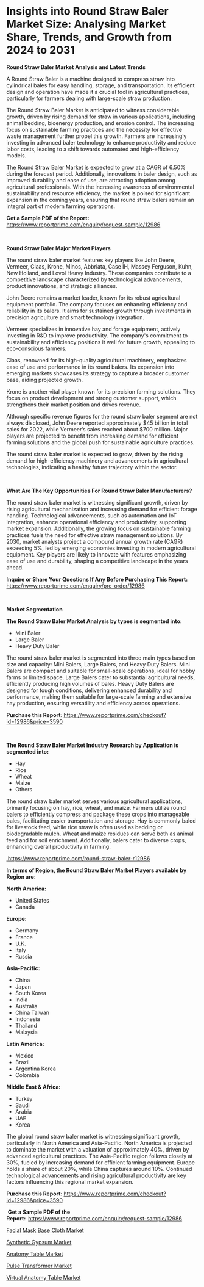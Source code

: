 <p><h1>Insights into Round Straw Baler Market Size: Analysing Market Share, Trends, and Growth from 2024 to 2031</h1></p><p><strong>Round Straw Baler Market Analysis and Latest Trends</strong></p>
<p><p>A Round Straw Baler is a machine designed to compress straw into cylindrical bales for easy handling, storage, and transportation. Its efficient design and operation have made it a crucial tool in agricultural practices, particularly for farmers dealing with large-scale straw production.</p><p>The Round Straw Baler Market is anticipated to witness considerable growth, driven by rising demand for straw in various applications, including animal bedding, bioenergy production, and erosion control. The increasing focus on sustainable farming practices and the necessity for effective waste management further propel this growth. Farmers are increasingly investing in advanced baler technology to enhance productivity and reduce labor costs, leading to a shift towards automated and high-efficiency models.</p><p>The Round Straw Baler Market is expected to grow at a CAGR of 6.50% during the forecast period. Additionally, innovations in baler design, such as improved durability and ease of use, are attracting adoption among agricultural professionals. With the increasing awareness of environmental sustainability and resource efficiency, the market is poised for significant expansion in the coming years, ensuring that round straw balers remain an integral part of modern farming operations.</p></p>
<p><strong>Get a Sample PDF of the Report:&nbsp;</strong> <a href="https://www.reportprime.com/enquiry/request-sample/12986">https://www.reportprime.com/enquiry/request-sample/12986</a></p>
<p>&nbsp;</p>
<p><strong>Round Straw Baler Major Market Players</strong></p>
<p><p>The round straw baler market features key players like John Deere, Vermeer, Claas, Krone, Minos, Abbriata, Case IH, Massey Ferguson, Kuhn, New Holland, and Lovol Heavy Industry. These companies contribute to a competitive landscape characterized by technological advancements, product innovations, and strategic alliances.</p><p>John Deere remains a market leader, known for its robust agricultural equipment portfolio. The company focuses on enhancing efficiency and reliability in its balers. It aims for sustained growth through investments in precision agriculture and smart technology integration.</p><p>Vermeer specializes in innovative hay and forage equipment, actively investing in R&D to improve productivity. The company's commitment to sustainability and efficiency positions it well for future growth, appealing to eco-conscious farmers.</p><p>Claas, renowned for its high-quality agricultural machinery, emphasizes ease of use and performance in its round balers. Its expansion into emerging markets showcases its strategy to capture a broader customer base, aiding projected growth.</p><p>Krone is another vital player known for its precision farming solutions. They focus on product development and strong customer support, which strengthens their market position and drives revenue.</p><p>Although specific revenue figures for the round straw baler segment are not always disclosed, John Deere reported approximately $45 billion in total sales for 2022, while Vermeer’s sales reached about $700 million. Major players are projected to benefit from increasing demand for efficient farming solutions and the global push for sustainable agriculture practices.</p><p>The round straw baler market is expected to grow, driven by the rising demand for high-efficiency machinery and advancements in agricultural technologies, indicating a healthy future trajectory within the sector.</p></p>
<p>&nbsp;</p>
<p><strong>What Are The Key Opportunities For Round Straw Baler Manufacturers?</strong></p>
<p><p>The round straw baler market is witnessing significant growth, driven by rising agricultural mechanization and increasing demand for efficient forage handling. Technological advancements, such as automation and IoT integration, enhance operational efficiency and productivity, supporting market expansion. Additionally, the growing focus on sustainable farming practices fuels the need for effective straw management solutions. By 2030, market analysts project a compound annual growth rate (CAGR) exceeding 5%, led by emerging economies investing in modern agricultural equipment. Key players are likely to innovate with features emphasizing ease of use and durability, shaping a competitive landscape in the years ahead.</p></p>
<p><strong>Inquire or Share Your Questions If Any Before Purchasing This Report:</strong> <a href="https://www.reportprime.com/enquiry/pre-order/12986">https://www.reportprime.com/enquiry/pre-order/12986</a></p>
<p>&nbsp;</p>
<p><strong>Market Segmentation</strong></p>
<p><strong>The Round Straw Baler Market Analysis by types is segmented into:</strong></p>
<p><ul><li>Mini Baler</li><li>Large Baler</li><li>Heavy Duty Baler</li></ul></p>
<p><p>The round straw baler market is segmented into three main types based on size and capacity: Mini Balers, Large Balers, and Heavy Duty Balers. Mini Balers are compact and suitable for small-scale operations, ideal for hobby farms or limited space. Large Balers cater to substantial agricultural needs, efficiently producing high volumes of bales. Heavy Duty Balers are designed for tough conditions, delivering enhanced durability and performance, making them suitable for large-scale farming and extensive hay production, ensuring versatility and efficiency across operations.</p></p>
<p><strong>Purchase this Report:&nbsp;</strong><a href="https://www.reportprime.com/checkout?id=12986&price=3590">https://www.reportprime.com/checkout?id=12986&price=3590</a></p>
<p>&nbsp;</p>
<p><strong>The Round Straw Baler Market Industry Research by Application is segmented into:</strong></p>
<p><ul><li>Hay</li><li>Rice</li><li>Wheat</li><li>Maize</li><li>Others</li></ul></p>
<p><p>The round straw baler market serves various agricultural applications, primarily focusing on hay, rice, wheat, and maize. Farmers utilize round balers to efficiently compress and package these crops into manageable bales, facilitating easier transportation and storage. Hay is commonly baled for livestock feed, while rice straw is often used as bedding or biodegradable mulch. Wheat and maize residues can serve both as animal feed and for soil enrichment. Additionally, balers cater to diverse crops, enhancing overall productivity in farming.</p></p>
<p><a href="https://www.reportprime.com/round-straw-baler-r12986">&nbsp;https://www.reportprime.com/round-straw-baler-r12986</a></p>
<p><strong>In terms of Region, the Round Straw Baler Market Players available by Region are:</strong></p>
<p>
    <p> <strong> North America: </strong>
        <ul>
            <li>United States</li>
            <li>Canada</li>
        </ul>
        </p> 
    <p> <strong> Europe: </strong>
        <ul>
            <li>Germany</li>
            <li>France</li>
            <li>U.K.</li>
            <li>Italy</li>
            <li>Russia</li>
        </ul>
        </p> 
    <p> <strong> Asia-Pacific: </strong>
        <ul>
            <li>China</li>
            <li>Japan</li>
            <li>South Korea</li>
            <li>India</li>
            <li>Australia</li>
            <li>China Taiwan</li>
            <li>Indonesia</li>
            <li>Thailand</li>
            <li>Malaysia</li>
        </ul>
        </p> 
    <p> <strong> Latin America: </strong>
        <ul>
            <li>Mexico</li>
            <li>Brazil</li>
            <li>Argentina Korea</li>
            <li>Colombia</li>
        </ul>
        </p> 
    <p> <strong> Middle East & Africa: </strong>
        <ul>
            <li>Turkey</li>
            <li>Saudi</li>
            <li>Arabia</li>
            <li>UAE</li>
            <li>Korea</li>
        </ul>
    </p>
    </p>
<p><p>The global round straw baler market is witnessing significant growth, particularly in North America and Asia-Pacific. North America is projected to dominate the market with a valuation of approximately 40%, driven by advanced agricultural practices. The Asia-Pacific region follows closely at 30%, fueled by increasing demand for efficient farming equipment. Europe holds a share of about 20%, while China captures around 10%. Continued technological advancements and rising agricultural productivity are key factors influencing this regional market expansion.</p></p>
<p><strong>Purchase this Report: </strong><a href="https://www.reportprime.com/checkout?id=12986&price=3590">https://www.reportprime.com/checkout?id=12986&price=3590</a></p>
<p>&nbsp;<strong>Get a Sample PDF of the Report:&nbsp;&nbsp;</strong><a href="https://www.reportprime.com/enquiry/request-sample/12986">https://www.reportprime.com/enquiry/request-sample/12986</a></p>
<p><strong></strong></p>
<p><p><a href="https://issuu.com/reportprime-2/docs/facial-mask-base-cloth-market-size-_d3efce65778e37">Facial Mask Base Cloth Market</a></p><p><a href="https://www.linkedin.com/pulse/synthetic-gypsum-market-outlook-forecast-from-2024-2031-8xcle?trackingId=pINxqzQpTD6k7YWL2Vqtaw%3D%3D">Synthetic Gypsum Market</a></p><p><a href="https://medium.com/@raymiu201/anatomy-table-market-share-and-new-trends-analysis-by-its-type-application-end-use-and-forecast-1c7f5c4a9c69">Anatomy Table Market</a></p><p><a href="https://issuu.com/reportprime-2/docs/pulse-transformer-market-size-2030._e8371ed0f40c47">Pulse Transformer Market</a></p><p><a href="https://medium.com/@raymiu201/virtual-anatomy-table-market-essentials-key-market-players-demand-drivers-and-roi-potential-ac7d99b88935">Virtual Anatomy Table Market</a></p></p>